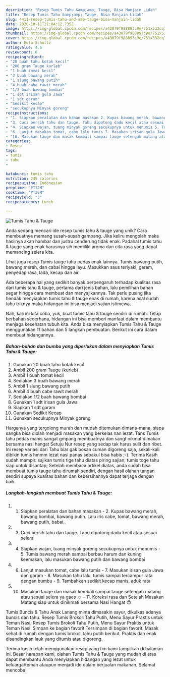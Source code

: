 ```yaml
---
description: "Resep Tumis Tahu &amp;amp; Tauge, Bisa Manjain Lidah"
title: "Resep Tumis Tahu &amp;amp; Tauge, Bisa Manjain Lidah"
slug: 4411-resep-tumis-tahu-and-amp-tauge-bisa-manjain-lidah
date: 2020-10-11T21:04:12.735Z
image: https://img-global.cpcdn.com/recipes/a43079f988893c9e/751x532cq70/tumis-tahu-tauge-foto-resep-utama.jpg
thumbnail: https://img-global.cpcdn.com/recipes/a43079f988893c9e/751x532cq70/tumis-tahu-tauge-foto-resep-utama.jpg
cover: https://img-global.cpcdn.com/recipes/a43079f988893c9e/751x532cq70/tumis-tahu-tauge-foto-resep-utama.jpg
author: Eula Schultz
ratingvalue: 4.6
reviewcount: 6
recipeingredient:
- "20 buah tahu kotak kecil"
- "200 gram Tauge kurleb"
- "1 buah tomat kecil"
- "3 buah bawang merah"
- "1 siung bawang putih"
- "4 buah cabe rawit merah"
- "1/2 buah bawang bombai"
- "1 sdt irisan gula Jawa"
- "1 sdt garam"
- "Sedikit Kecap"
- "secukupnya Minyak goreng"
recipeinstructions:
- "1. Siapkan peralatan dan bahan masakan 2. Kupas bawang merah, bawang bombai, bawang putih. Lalu iris cabe, tomat, bawang merah, bawang putih, babai.."
- "3. Cuci bersih tahu dan tauge. Tahu dipotong dadu kecil atau sesuai selera"
- "4. Siapkan wajan, tuang minyak goreng secukupnya untuk menumis 5. Tumis bawang merah sampai berbau harum dan kuning keemasan, lalu masukan bawang putih dan bawang bombai"
- "6. Lanjut masukan tomat, cabe lalu tumis 7. Masukan irisan gula Jawa dan garam 8. Masukan tahu lalu, tumis sampai tercampur rata dengan bumbu  9. Tambahkan sedikit kecap manis, aduk rata"
- "10. Masukan tauge dan masak kembali sampai tauge setengah matang atau sesuai selera ya gaes ☺️  11. Koreksi rasa dan Setelah Masakan Matang siap untuk dinikmati bersama Nasi Hangat 😍"
categories:
- Resep
tags:
- tumis
- tahu
- 

katakunci: tumis tahu  
nutrition: 245 calories
recipecuisine: Indonesian
preptime: "PT12M"
cooktime: "PT36M"
recipeyield: "3"
recipecategory: Lunch

---
```



![Tumis Tahu &amp; Tauge](https://img-global.cpcdn.com/recipes/a43079f988893c9e/751x532cq70/tumis-tahu-tauge-foto-resep-utama.jpg)

Anda sedang mencari ide resep tumis tahu &amp; tauge yang unik? Cara membuatnya memang susah-susah gampang. Jika keliru mengolah maka hasilnya akan hambar dan justru cenderung tidak enak. Padahal tumis tahu &amp; tauge yang enak harusnya sih memiliki aroma dan cita rasa yang dapat memancing selera kita.

Lihat juga resep Tumis tauge tahu pedas enak lainnya. Tumis bawang putih, bawang merah, dan cabai hingga layu. Masukkan saus teriyaki, garam, penyedap rasa, lada, kecap dan air.

Ada beberapa hal yang sedikit banyak berpengaruh terhadap kualitas rasa dari tumis tahu &amp; tauge, pertama dari jenis bahan, lalu pemilihan bahan segar hingga cara membuat dan menyajikannya. Tak perlu pusing jika hendak menyiapkan tumis tahu &amp; tauge enak di rumah, karena asal sudah tahu triknya maka hidangan ini bisa menjadi sajian istimewa.


Nah, kali ini kita coba, yuk, buat tumis tahu &amp; tauge sendiri di rumah. Tetap berbahan sederhana, hidangan ini bisa memberi manfaat dalam membantu menjaga kesehatan tubuh kita. Anda bisa menyiapkan Tumis Tahu &amp; Tauge menggunakan 11 bahan dan 5 langkah pembuatan. Berikut ini cara dalam membuat hidangannya.

<!--inarticleads1-->

##### Bahan-bahan dan bumbu yang diperlukan dalam menyiapkan Tumis Tahu &amp; Tauge:

1. Gunakan 20 buah tahu kotak kecil
1. Ambil 200 gram Tauge (kurleb)
1. Ambil 1 buah tomat kecil
1. Sediakan 3 buah bawang merah
1. Ambil 1 siung bawang putih
1. Ambil 4 buah cabe rawit merah
1. Sediakan 1/2 buah bawang bombai
1. Gunakan 1 sdt irisan gula Jawa
1. Siapkan 1 sdt garam
1. Gunakan Sedikit Kecap
1. Gunakan secukupnya Minyak goreng


Harganya yang tergolong murah dan mudah ditemukan dimana-mana, siapa sangka bisa diolah menjadi masakan yang berkelas nan lezat. Tans Tumis tahu pedas manis sangat gmpang membuatnya dan sangt nikmat dimakan bersama nasi hangat Setuju Nur resep yang sedap tak harus sulit dan ribet. Ini resep variasi dari Tahu biar gak bosan cuman digoreng saja, sekali-kali dibikin tumis hmmm lezat nasi panas sebakul bisa habis ;-). Terima Kasih sudah mampir. sajikan tumis tige tahu diatas piring sajian; tumis toge tahu siap untuk disantap; Setelah membaca artikel diatas, anda sudah bisa membuat tumis tauge tahu dirumah sendiri, dengan hasil olahan tangan sendiri supaya kualitas bahan dan kebersihannya dapat terjaga dengan baik. 

<!--inarticleads2-->

##### Langkah-langkah membuat Tumis Tahu &amp; Tauge:

1. 1. Siapkan peralatan dan bahan masakan - 2. Kupas bawang merah, bawang bombai, bawang putih. Lalu iris cabe, tomat, bawang merah, bawang putih, babai..
1. 3. Cuci bersih tahu dan tauge. Tahu dipotong dadu kecil atau sesuai selera
1. 4. Siapkan wajan, tuang minyak goreng secukupnya untuk menumis - 5. Tumis bawang merah sampai berbau harum dan kuning keemasan, lalu masukan bawang putih dan bawang bombai
1. 6. Lanjut masukan tomat, cabe lalu tumis - 7. Masukan irisan gula Jawa dan garam - 8. Masukan tahu lalu, tumis sampai tercampur rata dengan bumbu  - 9. Tambahkan sedikit kecap manis, aduk rata
1. 10. Masukan tauge dan masak kembali sampai tauge setengah matang atau sesuai selera ya gaes ☺️  - 11. Koreksi rasa dan Setelah Masakan Matang siap untuk dinikmati bersama Nasi Hangat 😍


Tumis Buncis &amp; Tahu Anak Lanang minta dimasakin sayur, dikulkas adanya buncis dan tahu. Resep Tumis Brokoli Tahu Putih, Menu Sayur Praktis untuk Teman Nasi; Resep Tumis Brokoli Tahu Putih, Menu Sayur Praktis untuk Teman Nasi. Simpan ke bagian favorit Tersimpan di bagian favorit. Masak sehat di rumah dengan tumis brokoli tahu putih berikut. Praktis dan enak disandingkan lauk yang ditumis atau digoreng. 

Terima kasih telah menggunakan resep yang tim kami tampilkan di halaman ini. Besar harapan kami, olahan Tumis Tahu &amp; Tauge yang mudah di atas dapat membantu Anda menyiapkan hidangan yang lezat untuk keluarga/teman ataupun menjadi ide dalam berjualan makanan. Selamat mencoba!

